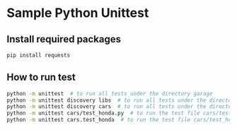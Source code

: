 # Sample Python Unittest

## Install required packages

```bash
pip install requests
```

## How to run test

```bash
python -m unittest  # to run all tests under the directory garage
python -m unittest discovery libs  # to run all tests under the directory garage/libs
python -m unittest discovery cars  # to run all tests under the directory garage/honda
python -m unittest cars/test_honda.py  # to run the test file cars/test_honda.py
python -m unittest cars.test_honda  # to run the test file cars/test_honda.py
```

